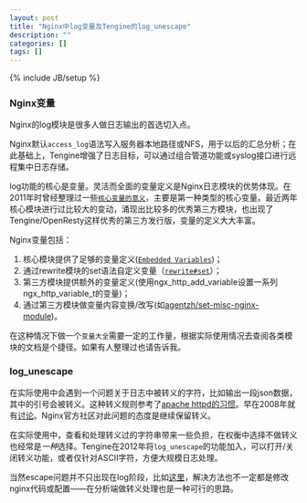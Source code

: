 ```yaml
---
layout: post
title: "Nginx中log变量及Tengine的log_unescape"
description: ""
categories: []
tags: []
---
```

{% include JB/setup %}

### Nginx变量
Nginx的log模块是很多人做日志输出的首选切入点。

Nginx默认```access_log```语法写入服务器本地路径或NFS，用于以后的汇总分析；在此基础上，Tengine增强了日志目标，可以通过组合管道功能或syslog接口进行远程集中日志存储。  

log功能的核心是变量。灵活而全面的变量定义是Nginx日志模块的优势体现。在2011年时曾经整理过一些[```核心变量的意义```](http://mib.cc/technology/2011/10/19/nginx-log_format-abc.html)，主要是第一种类型的核心变量。最近两年核心模块进行过比较大的变动，涌现出比较多的优秀第三方模块，也出现了Tengine/OpenResty这样优秀的第三方发行版，变量的定义大大丰富。

Nginx变量包括：  

1.   核心模块提供了足够的变量定义([```Embedded Variables```](http://nginx.org/en/docs/http/ngx_http_core_module.html#variables))；  
2.   通过rewrite模块的set语法自定义变量（[```rewrite#set```](http://nginx.org/en/docs/http/ngx_http_rewrite_module.html#set)）；  
3.   第三方模块提供额外的变量定义(使用ngx_http_add_variable设置一系列ngx_http_variable_t的变量)；  
4.   通过第三方模块做变量内容变换/改写(如[agentzh/set-misc-nginx-module](https://github.com/agentzh/set-misc-nginx-module))。  


在这种情况下做一个```变量大全```需要一定的工作量，根据实际使用情况去查阅各类模块的文档是个捷径。如果有人整理过也请告诉我。

### log_unescape
在实际使用中会遇到一个问题关于日志中被转义的字符，比如输出一段json数据，其中的引号会被转义。这种转义规则参考了[apache httpd的习惯](http://httpd.apache.org/docs/2.2/mod/mod_log_config.html#format-notes)。早在2008年就有[讨论](http://web.archiveorange.com/archive/v/yKUXMZ4X6eg17Nln5WJq)。Nginx官方社区对此问题的态度是继续保留转义。

在实际使用中，查看和处理转义过的字符串带来一些负担，在权衡中选择不做转义也经常是*一种*选择。Tengine在2012年将```log_unescape```的功能加入，可以打开/关闭转义功能，或者仅针对ASCII字符，方便大规模日志处理。

当然escape问题并不只出现在log阶段，比如[这里](http://trac.nginx.org/nginx/ticket/262)，解决方法也不一定都是修改nginx代码或配置——在分析端做转义处理也是一种可行的思路。
